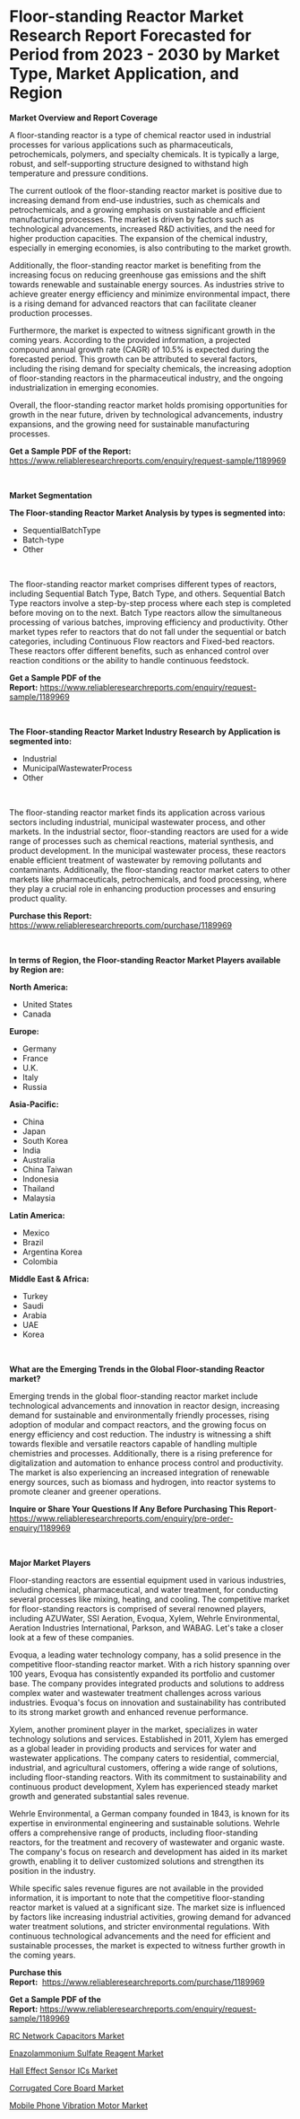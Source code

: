 <p><h1>Floor-standing Reactor Market Research Report Forecasted for Period from 2023 -  2030 by Market Type, Market Application, and Region</h1></p><p><strong>Market Overview and Report Coverage</strong></p>
<p><p>A floor-standing reactor is a type of chemical reactor used in industrial processes for various applications such as pharmaceuticals, petrochemicals, polymers, and specialty chemicals. It is typically a large, robust, and self-supporting structure designed to withstand high temperature and pressure conditions.</p><p>The current outlook of the floor-standing reactor market is positive due to increasing demand from end-use industries, such as chemicals and petrochemicals, and a growing emphasis on sustainable and efficient manufacturing processes. The market is driven by factors such as technological advancements, increased R&D activities, and the need for higher production capacities. The expansion of the chemical industry, especially in emerging economies, is also contributing to the market growth.</p><p>Additionally, the floor-standing reactor market is benefiting from the increasing focus on reducing greenhouse gas emissions and the shift towards renewable and sustainable energy sources. As industries strive to achieve greater energy efficiency and minimize environmental impact, there is a rising demand for advanced reactors that can facilitate cleaner production processes.</p><p>Furthermore, the market is expected to witness significant growth in the coming years. According to the provided information, a projected compound annual growth rate (CAGR) of 10.5% is expected during the forecasted period. This growth can be attributed to several factors, including the rising demand for specialty chemicals, the increasing adoption of floor-standing reactors in the pharmaceutical industry, and the ongoing industrialization in emerging economies.</p><p>Overall, the floor-standing reactor market holds promising opportunities for growth in the near future, driven by technological advancements, industry expansions, and the growing need for sustainable manufacturing processes.</p></p>
<p><strong>Get a Sample PDF of the Report:</strong> <a href="https://www.reliableresearchreports.com/enquiry/request-sample/1189969">https://www.reliableresearchreports.com/enquiry/request-sample/1189969</a></p>
<p>&nbsp;</p>
<p><strong>Market Segmentation</strong></p>
<p><strong>The Floor-standing Reactor Market Analysis by types is segmented into:</strong></p>
<p><ul><li>SequentialBatchType</li><li>Batch-type</li><li>Other</li></ul></p>
<p>&nbsp;</p>
<p><p>The floor-standing reactor market comprises different types of reactors, including Sequential Batch Type, Batch Type, and others. Sequential Batch Type reactors involve a step-by-step process where each step is completed before moving on to the next. Batch Type reactors allow the simultaneous processing of various batches, improving efficiency and productivity. Other market types refer to reactors that do not fall under the sequential or batch categories, including Continuous Flow reactors and Fixed-bed reactors. These reactors offer different benefits, such as enhanced control over reaction conditions or the ability to handle continuous feedstock.</p></p>
<p><strong>Get a Sample PDF of the Report:</strong>&nbsp;<a href="https://www.reliableresearchreports.com/enquiry/request-sample/1189969">https://www.reliableresearchreports.com/enquiry/request-sample/1189969</a></p>
<p>&nbsp;</p>
<p><strong>The Floor-standing Reactor Market Industry Research by Application is segmented into:</strong></p>
<p><ul><li>Industrial</li><li>MunicipalWastewaterProcess</li><li>Other</li></ul></p>
<p>&nbsp;</p>
<p><p>The floor-standing reactor market finds its application across various sectors including industrial, municipal wastewater process, and other markets. In the industrial sector, floor-standing reactors are used for a wide range of processes such as chemical reactions, material synthesis, and product development. In the municipal wastewater process, these reactors enable efficient treatment of wastewater by removing pollutants and contaminants. Additionally, the floor-standing reactor market caters to other markets like pharmaceuticals, petrochemicals, and food processing, where they play a crucial role in enhancing production processes and ensuring product quality.</p></p>
<p><strong>Purchase this Report:</strong>&nbsp; <a href="https://www.reliableresearchreports.com/purchase/1189969">https://www.reliableresearchreports.com/purchase/1189969</a></p>
<p>&nbsp;</p>
<p><strong>In terms of Region, the Floor-standing Reactor Market Players available by Region are:</strong></p>
<p>
    <p> <strong> North America: </strong>
        <ul>
            <li>United States</li>
            <li>Canada</li>
        </ul>
        </p> 
    <p> <strong> Europe: </strong>
        <ul>
            <li>Germany</li>
            <li>France</li>
            <li>U.K.</li>
            <li>Italy</li>
            <li>Russia</li>
        </ul>
        </p> 
    <p> <strong> Asia-Pacific: </strong>
        <ul>
            <li>China</li>
            <li>Japan</li>
            <li>South Korea</li>
            <li>India</li>
            <li>Australia</li>
            <li>China Taiwan</li>
            <li>Indonesia</li>
            <li>Thailand</li>
            <li>Malaysia</li>
        </ul>
        </p> 
    <p> <strong> Latin America: </strong>
        <ul>
            <li>Mexico</li>
            <li>Brazil</li>
            <li>Argentina Korea</li>
            <li>Colombia</li>
        </ul>
        </p> 
    <p> <strong> Middle East & Africa: </strong>
        <ul>
            <li>Turkey</li>
            <li>Saudi</li>
            <li>Arabia</li>
            <li>UAE</li>
            <li>Korea</li>
        </ul>
    </p>
    </p>
<p>&nbsp;</p>
<p><strong>What are the Emerging Trends in the Global Floor-standing Reactor market?</strong></p>
<p><p>Emerging trends in the global floor-standing reactor market include technological advancements and innovation in reactor design, increasing demand for sustainable and environmentally friendly processes, rising adoption of modular and compact reactors, and the growing focus on energy efficiency and cost reduction. The industry is witnessing a shift towards flexible and versatile reactors capable of handling multiple chemistries and processes. Additionally, there is a rising preference for digitalization and automation to enhance process control and productivity. The market is also experiencing an increased integration of renewable energy sources, such as biomass and hydrogen, into reactor systems to promote cleaner and greener operations.</p></p>
<p><strong>Inquire or Share Your Questions If Any Before Purchasing This Report</strong>- <a href="https://www.reliableresearchreports.com/enquiry/pre-order-enquiry/1189969">https://www.reliableresearchreports.com/enquiry/pre-order-enquiry/1189969</a></p>
<p>&nbsp;</p>
<p><strong>Major Market Players</strong></p>
<p><p>Floor-standing reactors are essential equipment used in various industries, including chemical, pharmaceutical, and water treatment, for conducting several processes like mixing, heating, and cooling. The competitive market for floor-standing reactors is comprised of several renowned players, including AZUWater, SSI Aeration, Evoqua, Xylem, Wehrle Environmental, Aeration Industries International, Parkson, and WABAG. Let's take a closer look at a few of these companies.</p><p>Evoqua, a leading water technology company, has a solid presence in the competitive floor-standing reactor market. With a rich history spanning over 100 years, Evoqua has consistently expanded its portfolio and customer base. The company provides integrated products and solutions to address complex water and wastewater treatment challenges across various industries. Evoqua's focus on innovation and sustainability has contributed to its strong market growth and enhanced revenue performance.</p><p>Xylem, another prominent player in the market, specializes in water technology solutions and services. Established in 2011, Xylem has emerged as a global leader in providing products and services for water and wastewater applications. The company caters to residential, commercial, industrial, and agricultural customers, offering a wide range of solutions, including floor-standing reactors. With its commitment to sustainability and continuous product development, Xylem has experienced steady market growth and generated substantial sales revenue.</p><p>Wehrle Environmental, a German company founded in 1843, is known for its expertise in environmental engineering and sustainable solutions. Wehrle offers a comprehensive range of products, including floor-standing reactors, for the treatment and recovery of wastewater and organic waste. The company's focus on research and development has aided in its market growth, enabling it to deliver customized solutions and strengthen its position in the industry.</p><p>While specific sales revenue figures are not available in the provided information, it is important to note that the competitive floor-standing reactor market is valued at a significant size. The market size is influenced by factors like increasing industrial activities, growing demand for advanced water treatment solutions, and stricter environmental regulations. With continuous technological advancements and the need for efficient and sustainable processes, the market is expected to witness further growth in the coming years.</p></p>
<p><strong>Purchase this Report:</strong>&nbsp;&nbsp;<a href="https://www.reliableresearchreports.com/purchase/1189969">https://www.reliableresearchreports.com/purchase/1189969</a></p>
<p></p>
<p><strong>Get a Sample PDF of the Report:</strong>&nbsp;<a href="https://www.reliableresearchreports.com/enquiry/request-sample/1189969">https://www.reliableresearchreports.com/enquiry/request-sample/1189969</a></p>
<p><p><a href="https://www.linkedin.com/pulse/rc-network-capacitors-market-size-2023-2030-global-industrial-tkgke/">RC Network Capacitors Market</a></p><p><a href="https://medium.com/@colinom786578/enazolammonium-sulfate-reagent-market-the-key-to-successful-business-strategy-forecast-till-2030-9d6018d0b901">Enazolammonium Sulfate Reagent Market</a></p><p><a href="https://www.linkedin.com/pulse/hall-effect-sensor-ics-market-size-2023-2030-global-industrial-yr4te/">Hall Effect Sensor ICs Market</a></p><p><a href="https://medium.com/@sandramurphy56/decoding-corrugated-core-board-market-metrics-market-share-trends-and-growth-patterns-e9d35e901779">Corrugated Core Board Market</a></p><p><a href="https://www.linkedin.com/pulse/mobile-phone-vibration-motor-market-size-share-amp-trends-ogr2e/">Mobile Phone Vibration Motor Market</a></p></p>
